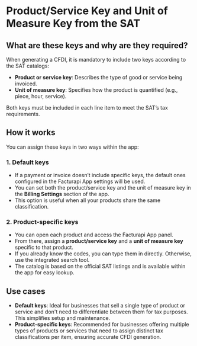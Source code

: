 # Product/Service Key and Unit of Measure Key from the SAT

## **What are these keys and why are they required?**  
When generating a CFDI, it is mandatory to include two keys according to the SAT catalogs:

- **Product or service key**: Describes the type of good or service being invoiced.
- **Unit of measure key**: Specifies how the product is quantified (e.g., piece, hour, service).

Both keys must be included in each line item to meet the SAT’s tax requirements.

## **How it works**  
You can assign these keys in two ways within the app:

### 1. Default keys  
- If a payment or invoice doesn’t include specific keys, the default ones configured in the Facturapi App settings will be used.
- You can set both the product/service key and the unit of measure key in the **Billing Settings** section of the app.
- This option is useful when all your products share the same classification.

### 2. Product-specific keys  
- You can open each product and access the Facturapi App panel.
- From there, assign a **product/service key** and a **unit of measure key** specific to that product.
- If you already know the codes, you can type them in directly. Otherwise, use the integrated search tool.
- The catalog is based on the official SAT listings and is available within the app for easy lookup.

## Use cases

- **Default keys**: Ideal for businesses that sell a single type of product or service and don't need to differentiate between them for tax purposes. This simplifies setup and maintenance.
- **Product-specific keys**: Recommended for businesses offering multiple types of products or services that need to assign distinct tax classifications per item, ensuring accurate CFDI generation.
